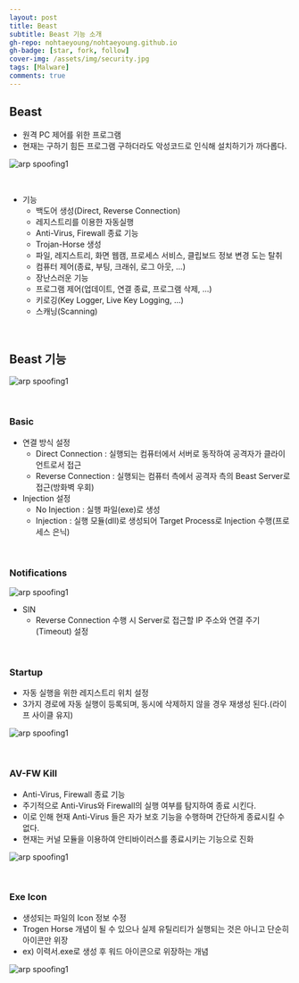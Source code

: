 ```yaml
---
layout: post
title: Beast
subtitle: Beast 기능 소개
gh-repo: nohtaeyoung/nohtaeyoung.github.io
gh-badge: [star, fork, follow]
cover-img: /assets/img/security.jpg
tags: [Malware]
comments: true
---
```



## Beast
- 원격 PC 제어를 위한 프로그램
- 현재는 구하기 힘든 프로그램 구하더라도 악성코드로 인식해 설치하기가 까다롭다.

![arp spoofing1](../assets/img/malware2/malware2_2.png) 

<br>

- 기능
  - 백도어 생성(Direct, Reverse Connection)
  - 레지스트리를 이용한 자동실행
  - Anti-Virus, Firewall 종료 기능
  - Trojan-Horse 생성
  - 파일, 레지스트리, 화면 웹캠, 프로세스 서비스, 클립보드 정보 변경 도는 탈취
  - 컴퓨터 제어(종료, 부팅, 크래쉬, 로그 아웃, ...)
  - 장난스러운 기능
  - 프로그램 제어(업데이트, 연결 종료, 프로그램 삭제, ...)
  - 키로깅(Key Logger, Live Key Logging, ...)
  - 스캐닝(Scanning)

<br>

## Beast 기능

![arp spoofing1](../assets/img/malware2/malware2_3.png) 

<br>

### Basic

- 연결 방식 설정
  - Direct Connection : 실행되는 컴퓨터에서 서버로 동작하여 공격자가 클라이언트로서 접근
  - Reverse Connection : 실행되는 컴퓨터 측에서 공격자 측의 Beast Server로 접근(방화벽 우회)
- Injection 설정
  - No Injection : 실행 파일(exe)로 생성
  - Injection : 실행 모듈(dll)로 생성되어 Target Process로 Injection 수행(프로세스 은닉)

<br>

### Notifications

![arp spoofing1](../assets/img/malware2/malware2_4.png) 

- SIN
  - Reverse Connection 수행 시 Server로 접근할 IP 주소와 연결 주기(Timeout) 설정

<br>

### Startup
- 자동 실행을 위한 레지스트리 위치 설정
- 3가지 경로에 자동 실행이 등록되며, 동시에 삭제하지 않을 경우 재생성 된다.(라이프 사이클 유지)

![arp spoofing1](../assets/img/malware2/malware2_5.png) 

<br>

### AV-FW Kill
- Anti-Virus, Firewall 종료 기능
- 주기적으로 Anti-Virus와 Firewall의 실행 여부를 탐지하여 종료 시킨다.
- 이로 인해 현재 Anti-Virus 들은 자가 보호 기능을 수행하며 간단하게 종료시킬 수 없다.
- 현재는 커널 모듈을 이용하여 안티바이러스를 종료시키는 기능으로 진화

![arp spoofing1](../assets/img/malware2/malware2_6.png) 

<br>

### Exe Icon
- 생성되는 파일의 Icon 정보 수정
- Trogen Horse 개념이 될 수 있으나 실제 유틸리티가 실행되는 것은 아니고 단순히 아이콘만 위장
- ex) 이력서.exe로 생성 후 워드 아이콘으로 위장하는 개념

![arp spoofing1](../assets/img/malware2/malware2_7.png) 
